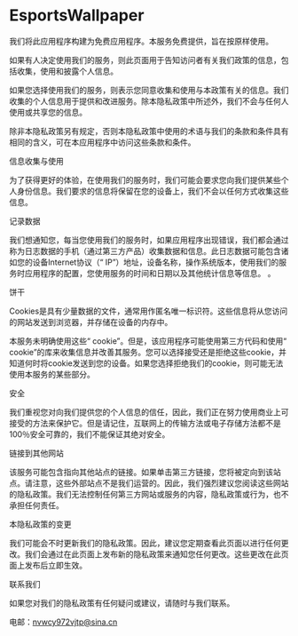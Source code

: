 # EsportsWallpaper

我们将此应用程序构建为免费应用程序。本服务免费提供，旨在按原样使用。

如果有人决定使用我们的服务，则此页面用于告知访问者有关我们政策的信息，包括收集，使用和披露个人信息。

如果您选择使用我们的服务，则表示您同意收集和使用与本政策有关的信息。我们收集的个人信息用于提供和改进服务。除本隐私政策中所述外，我们不会与任何人使用或共享您的信息。

除非本隐私政策另有规定，否则本隐私政策中使用的术语与我们的条款和条件具有相同的含义，可在本应用程序中访问这些条款和条件。

信息收集与使用

为了获得更好的体验，在使用我们的服务时，我们可能会要求您向我们提供某些个人身份信息。我们要求的信息将保留在您的设备上，我们不会以任何方式收集这些信息。

记录数据

我们想通知您，每当您使用我们的服务时，如果应用程序出现错误，我们都会通过称为日志数据的手机（通过第三方产品）收集数据和信息。此日志数据可能包含诸如您的设备Internet协议（“ IP”）地址，设备名称，操作系统版本，使用我们的服务时应用程序的配置，您使用服务的时间和日期以及其他统计信息等信息。 。

饼干

Cookies是具有少量数据的文件，通常用作匿名唯一标识符。这些信息将从您访问的网站发送到浏览器，并存储在设备的内存中。

本服务未明确使用这些“ cookie”。但是，该应用程序可能使用第三方代码和使用“ cookie”的库来收集信息并改善其服务。您可以选择接受还是拒绝这些cookie，并知道何时将cookie发送到您的设备。如果您选择拒绝我们的cookie，则可能无法使用本服务的某些部分。

安全

我们重视您对向我们提供您的个人信息的信任，因此，我们正在努力使用商业上可接受的方法来保护它。但是请记住，互联网上的传输方法或电子存储方法都不是100％安全可靠的，我们不能保证其绝对安全。

链接到其他网站

该服务可能包含指向其他站点的链接。如果单击第三方链接，您将被定向到该站点。请注意，这些外部站点不是我们运营的。因此，我们强烈建议您阅读这些网站的隐私政策。我们无法控制任何第三方网站或服务的内容，隐私政策或行为，也不承担任何责任。

本隐私政策的变更

我们可能会不时更新我们的隐私政策。因此，建议您定期查看此页面以进行任何更改。我们会通过在此页面上发布新的隐私政策来通知您任何更改。这些更改在此页面上发布后立即生效。

联系我们

如果您对我们的隐私政策有任何疑问或建议，请随时与我们联系。

电邮：nvwcy972vjtp@sina.cn
